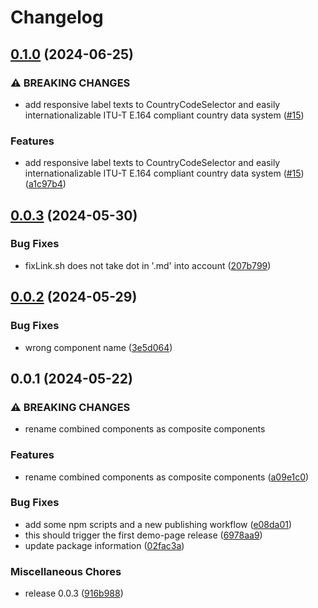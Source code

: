 # Changelog

## [0.1.0](https://github.com/jariikonen/mui-country-code-selector/compare/demo-page-v0.0.3...demo-page-v0.1.0) (2024-06-25)


### ⚠ BREAKING CHANGES

* add responsive label texts to CountryCodeSelector and easily internationalizable ITU-T E.164 compliant country data system ([#15](https://github.com/jariikonen/mui-country-code-selector/issues/15))

### Features

* add responsive label texts to CountryCodeSelector and easily internationalizable ITU-T E.164 compliant country data system ([#15](https://github.com/jariikonen/mui-country-code-selector/issues/15)) ([a1c97b4](https://github.com/jariikonen/mui-country-code-selector/commit/a1c97b45f2b0adaeb8a00cb81737c1b7a23a2470))

## [0.0.3](https://github.com/jariikonen/mui-country-code-selector/compare/demo-page-v0.0.2...demo-page-v0.0.3) (2024-05-30)


### Bug Fixes

* fixLink.sh does not take dot in '.md' into account ([207b799](https://github.com/jariikonen/mui-country-code-selector/commit/207b79961c2172441276a737808379dfd8f37273))

## [0.0.2](https://github.com/jariikonen/mui-country-code-selector/compare/demo-page-v0.0.1...demo-page-v0.0.2) (2024-05-29)


### Bug Fixes

* wrong component name ([3e5d064](https://github.com/jariikonen/mui-country-code-selector/commit/3e5d064d92b822741f36b2235c3aca6e60cc3805))

## 0.0.1 (2024-05-22)


### ⚠ BREAKING CHANGES

* rename combined components as composite components

### Features

* rename combined components as composite components ([a09e1c0](https://github.com/jariikonen/mui-country-code-selector/commit/a09e1c078e7623c9e3b1115b0e82fd08db41486f))


### Bug Fixes

* add some npm scripts and a new publishing workflow ([e08da01](https://github.com/jariikonen/mui-country-code-selector/commit/e08da0133bb74bee7e82f824db8a1a462cb44519))
* this should trigger the first demo-page release ([6978aa9](https://github.com/jariikonen/mui-country-code-selector/commit/6978aa9ea4ba6957c7f9d2db0546e9d76a024c43))
* update package information ([02fac3a](https://github.com/jariikonen/mui-country-code-selector/commit/02fac3aee0e74271f8f2c8a20191e51395730cb4))


### Miscellaneous Chores

* release 0.0.3 ([916b988](https://github.com/jariikonen/mui-country-code-selector/commit/916b98809c41d33e53a64a4f2a461de883e772e6))
